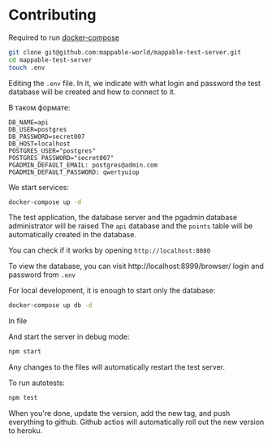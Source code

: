 # Contributing

Required to run  [docker-compose](https://docs.docker.com/compose/)

```sh
git clone git@github.com:mappable-world/mappable-test-server.git
cd mappable-test-server
touch .env
```

Editing the `.env` file. In it, we indicate with what login and password the test database will be created and how to connect to it.

В таком формате:
```dotenv
DB_NAME=api
DB_USER=postgres
DB_PASSWORD=secret007
DB_HOST=localhost
POSTGRES_USER="postgres"
POSTGRES_PASSWORD="secret007"
PGADMIN_DEFAULT_EMAIL: postgres@admin.com
PGADMIN_DEFAULT_PASSWORD: qwertyuiop
```

We start services:

```sh
docker-compose up -d
```

The test application, the database server and the pgadmin database administrator will be raised
The `api` database and the `points` table will be automatically created in the database.

You can check if it works by opening `http://localhost:8080`

To view the database, you can visit http://localhost:8999/browser/ login and password from `.env`

For local development, it is enough to start only the database:

```sh
docker-compose up db -d
```

In file

And start the server in debug mode:

```sh
npm start
```

Any changes to the files will automatically restart the test server.

To run autotests:

```sh
npm test
```

When you're done, update the version, add the new tag, and push everything to github. Github actios will automatically roll out the new version to heroku.
